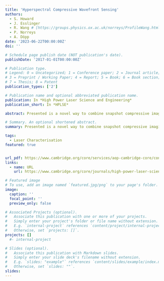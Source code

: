 ```yaml
---
title: 'Hyperspectral Compressive Wavefront Sensing'
authors:
  - S. Howard
  - J. Esslinger
  - R. Wang # [https://groups.physics.ox.ac.uk/norreys/ProfileWang.html]
  - P. Norreys
  - A. Döpp
date: '2023-06-22T00:00:00Z'
doi: ''

# Schedule page publish date (NOT publication's date).
publishDate: '2017-01-01T00:00:00Z'

# Publication type.
# Legend: 0 = Uncategorized; 1 = Conference paper; 2 = Journal article;
# 3 = Preprint / Working Paper; 4 = Report; 5 = Book; 6 = Book section;
# 7 = Thesis; 8 = Patent
publication_types: ['2']

# Publication name and optional abbreviated publication name.
publication: In *High Power Laser Science and Engineering*
publication_short: In *HPLSE*

abstract: Presented is a novel way to combine snapshot compressive imaging and lateral shearing interferometry in order to capture the spatio-spectral phase of an ultrashort laser pulse in a single shot. A deep unrolling algorithm is utilised for the snapshot compressive imaging reconstruction due to its parameter efficiency and superior speed relative to other methods, potentially allowing for online reconstruction. The algorithm’s regularisation term is represented using neural network with 3D convolutional layers, to exploit the spatio-spectral correlations that exist in laser wavefronts. Compressed sensing is not typically applied to modulated signals, but we demonstrate its success here. Furthermore, we train a neural network to predict the wavefronts from a lateral shearing interferogram in terms of Zernike polynomials, which again increases the speed of our technique without sacrificing fidelity. This method is supported with simulation-based results. While applied to the example of lateral shearing interferometry, the methods presented here are generally applicable to a wide range of signals, including Shack-Hartmann-type sensors. The results may be of interest beyond the context of laser wavefront characterization, including within quantitative phase imaging.

# Summary. An optional shortened abstract.
summary: Presented is a novel way to combine snapshot compressive imaging and lateral shearing interferometry in order to capture the spatio-spectral phase of an ultrashort laser pulse in a single shot. A deep unrolling algorithm is utilised for the snapshot compressive imaging reconstruction due to its parameter efficiency and superior speed relative to other methods, potentially allowing for online reconstruction. The algorithm’s regularisation term is represented using neural network with 3D convolutional layers, to exploit the spatio-spectral correlations that exist in laser wavefronts. Compressed sensing is not typically applied to modulated signals, but we demonstrate its success here. Furthermore, we train a neural network to predict the wavefronts from a lateral shearing interferogram in terms of Zernike polynomials, which again increases the speed of our technique without sacrificing fidelity. This method is supported with simulation-based results. While applied to the example of lateral shearing interferometry, the methods presented here are generally applicable to a wide range of signals, including Shack-Hartmann-type sensors. The results may be of interest beyond the context of laser wavefront characterization, including within quantitative phase imaging.

tags:
  - Laser Characterisation
featured: true


url_pdf: https://www.cambridge.org/core/services/aop-cambridge-core/content/view/216AC43C1ECCC6C94F725BD080B1571A/S2095471922000354a.pdf/hyperspectral-compressive-wavefront-sensing.pdf
links:
  - name: URL
    url: https://www.cambridge.org/core/journals/high-power-laser-science-and-engineering/article/hyperspectral-compressive-wavefront-sensing/216AC43C1ECCC6C94F725BD080B1571A

# Featured image
# To use, add an image named `featured.jpg/png` to your page's folder.
image:
  caption: ''
  focal_point: ''
  preview_only: false

# Associated Projects (optional).
#   Associate this publication with one or more of your projects.
#   Simply enter your project's folder or file name without extension.
#   E.g. `internal-project` references `content/project/internal-project/index.md`.
#   Otherwise, set `projects: []`.
projects: []
  #- internal-project

# Slides (optional).
#   Associate this publication with Markdown slides.
#   Simply enter your slide deck's filename without extension.
#   E.g. `slides: "example"` references `content/slides/example/index.md`.
#   Otherwise, set `slides: ""`.
slides:
---
```


<!-- {{% callout note %}}
Click the _Cite_ button above to demo the feature to enable visitors to import publication metadata into their reference management software.
{{% /callout %}} -->

<!-- Supplementary notes can be added here, including [code and math](https://wowchemy.com/docs/content/writing-markdown-latex/). -->
